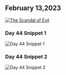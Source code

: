## February 13,2023

[![The Scandal of Evil](https://raw.githubusercontent.com/linusjf/CIAY/main/February/jpgs/Day044.jpg)](https://youtu.be/Ha3Hsi15CQs "The Scandal of Evil")

### Day 44 Snippet 1

![Day 44 Snippet 1](https://raw.githubusercontent.com/linusjf/CIAY/refs/heads/main/February/jpgs/Day44Snippet1.jpg)

### Day 44 Snippet 2

![Day 44 Snippet 2](https://raw.githubusercontent.com/linusjf/CIAY/refs/heads/main/February/jpgs/Day44Snippet2.jpg)
